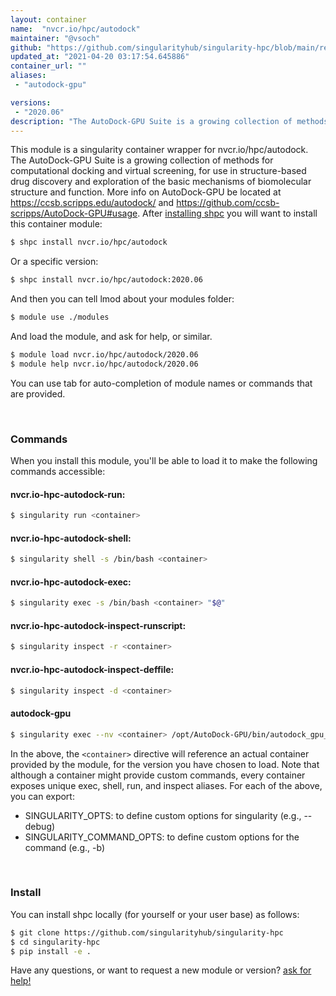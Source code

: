 ```yaml
---
layout: container
name:  "nvcr.io/hpc/autodock"
maintainer: "@vsoch"
github: "https://github.com/singularityhub/singularity-hpc/blob/main/registry/nvcr.io/hpc/autodock/container.yaml"
updated_at: "2021-04-20 03:17:54.645886"
container_url: ""
aliases:
 - "autodock-gpu"

versions:
 - "2020.06"
description: "The AutoDock-GPU Suite is a growing collection of methods for computational docking and virtual screening, for use in structure-based drug discovery and exploration of the basic mechanisms of biomolecular structure and function. More info on AutoDock-GPU be located at https://ccsb.scripps.edu/autodock/ and https://github.com/ccsb-scripps/AutoDock-GPU#usage."
---
```


This module is a singularity container wrapper for nvcr.io/hpc/autodock.
The AutoDock-GPU Suite is a growing collection of methods for computational docking and virtual screening, for use in structure-based drug discovery and exploration of the basic mechanisms of biomolecular structure and function. More info on AutoDock-GPU be located at https://ccsb.scripps.edu/autodock/ and https://github.com/ccsb-scripps/AutoDock-GPU#usage.
After [installing shpc](#install) you will want to install this container module:

```bash
$ shpc install nvcr.io/hpc/autodock
```

Or a specific version:

```bash
$ shpc install nvcr.io/hpc/autodock:2020.06
```

And then you can tell lmod about your modules folder:

```bash
$ module use ./modules
```

And load the module, and ask for help, or similar.

```bash
$ module load nvcr.io/hpc/autodock/2020.06
$ module help nvcr.io/hpc/autodock/2020.06
```

You can use tab for auto-completion of module names or commands that are provided.

<br>

### Commands

When you install this module, you'll be able to load it to make the following commands accessible:

#### nvcr.io-hpc-autodock-run:

```bash
$ singularity run <container>
```

#### nvcr.io-hpc-autodock-shell:

```bash
$ singularity shell -s /bin/bash <container>
```

#### nvcr.io-hpc-autodock-exec:

```bash
$ singularity exec -s /bin/bash <container> "$@"
```

#### nvcr.io-hpc-autodock-inspect-runscript:

```bash
$ singularity inspect -r <container>
```

#### nvcr.io-hpc-autodock-inspect-deffile:

```bash
$ singularity inspect -d <container>
```


#### autodock-gpu
       
```bash
$ singularity exec --nv <container> /opt/AutoDock-GPU/bin/autodock_gpu_128wi
```



In the above, the `<container>` directive will reference an actual container provided
by the module, for the version you have chosen to load. Note that although a container
might provide custom commands, every container exposes unique exec, shell, run, and
inspect aliases. For each of the above, you can export:

 - SINGULARITY_OPTS: to define custom options for singularity (e.g., --debug)
 - SINGULARITY_COMMAND_OPTS: to define custom options for the command (e.g., -b)

<br>
  
### Install

You can install shpc locally (for yourself or your user base) as follows:

```bash
$ git clone https://github.com/singularityhub/singularity-hpc
$ cd singularity-hpc
$ pip install -e .
```

Have any questions, or want to request a new module or version? [ask for help!](https://github.com/singularityhub/singularity-hpc/issues)